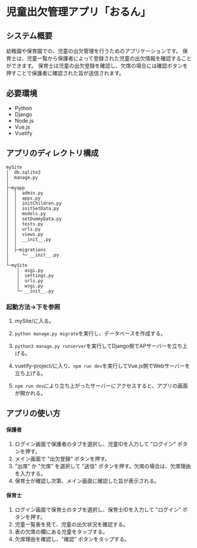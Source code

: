 # 児童出欠管理アプリ「おるん」

## システム概要
幼稚園や保育園での、児童の出欠管理を行うためのアプリケーションです。
保育士は、児童一覧から保護者によって登録された児童の出欠情報を確認することができます。
保育士は児童の出欠登録を確認し、欠席の場合には確認ボタンを押すことで保護者に確認された旨が送信されます。

## 必要環境
- Python
- Django
- Node.js
- Vue.js
- Vuetify


## アプリのディレクトリ構成
```
mySite
│  db.sqlite3
│  manage.py
│
├─myapp
│  │  admin.py
│  │  apps.py
│  │  initChildren.py
│  │  initSetData.py
│  │  models.py
│  │  setDummyData.py
│  │  tests.py
│  │  urls.py
│  │  views.py
│  │  __init__.py
│  │
│  ├─migrations
│     └─ __init__.py
│
└─mySite
    │  asgi.py
    │  settings.py
    │  urls.py
    │  wsgi.py
    └─ __init__.py
```

### 起動方法→下を参照
1. mySite/に入る。
2. ``` python manage.py migrate ```を実行し、データベースを作成する。
3. ``` python3 manage.py runserver ```を実行してDjango側でAPサーバーを立ち上げる。

4. vuetify-project/に入り、``` npm run dev ```を実行してVue.js側でWebサーバーを立ち上げる。

5. ``` npm run dev ```により立ち上がったサーバーにアクセスすると、アプリの画面が開かれる。


## アプリの使い方
#### 保護者
1. ログイン画面で保護者のタブを選択し、児童IDを入力して "ログイン" ボタンを押す。
2. メイン画面で "出欠登録" ボタンを押す。
3. "出席" か "欠席" を選択して "送信" ボタンを押す。欠席の場合は、欠席理由を入力する。
4. 保育士が確認し次第、メイン画面に確認した旨が表示される。

#### 保育士
1. ログイン画面で保育士のタブを選択し、保育士IDを入力して "ログイン" ボタンを押す。
2. 児童一覧表を見て、児童の出欠状況を確認する。
3. 表の欠席の欄にある児童をタップする。
4. 欠席理由を確認し、"確認" ボタンをタップする。 



<!--
### 環境構築、アプリ立ち上げの手順
0. corsheadersをインストール, '''conda install -c conda-forge django-cors-headers'''
1. mySite/に入る。
2. ``` python manage.py migrate ```を実行し、データベースを作成する。
3. ``` python manage.py runserver ```を実行してDjango側でAPサーバーを立ち上げる。

3. '''npm create vuetify''' をしてファイルを作る。'''npm install axios''' '''npm install vue-router'''

3. vuetify-projectの中身を入れ替える

4. vuetify-project/に入り、``` npm run dev ```を実行してVue.js側でWebサーバーを立ち上げる。

5. ``` npm run dev ```により立ち上がったサーバーにアクセスすると、アプリの画面が開かれる。


6. 再起動時は'''python manage.py runserver''' '''npm run dev'''をそれぞれ別のターミナルでやることで再起動

7. バックエンドの方は起動字に表示されるアドレスに"/admin"をつけることで管理画面に行ける。ターミナルでアカウントを作ることで（djangoのチュートリアル参照）管理画面に行ける。

### バックエンドのtips:
- [django document](https://docs.djangoproject.com/ja/4.2/)
- [Djanoの render, redirect](https://kuma-server.com/django-render-redirect-httpresponse/)

#### Python HTTPserver
- [Python http通信のサンプル](https://itsakura.com/python-http)
- [python3 -m http.serverをCORSにする【Access-Control-Allow-Origin】](https://qiita.com/relu/items/3461753e3886072349c7)
- [python3にてJSONを受け取ってJSONを返す簡単なサーバを立てる](https://qiita.com/komorin0521/items/dfc02444a60180688e43
)
- [Django REST FrameworkなしでJSONを送受信するapiを作る](https://qiita.com/t-iguchi/items/ac9638dbdbe509515148)
- [apiのテストにつけるツール。リクエストをフロントエンドなしに送るツール](https://chrome.google.com/webstore/detail/talend-api-tester-free-ed/aejoelaoggembcahagimdiliamlcdmfm?hl=ja)

### フロントエンドのTips:
- [vuetifyの公式ベージ コンポーネントの情報ここにある](https://vuetifyjs.com/en/components/buttons/)
- [getを送ると天気を返してくれる場所、テスト用](https://api.open-meteo.com/v1/forecast?latitude=52.52&longitude=13.41&current_weather=true)

### ReadmeのTips:
- [素敵なREADMEの書き方](https://qiita.com/koeri3/items/f85a617dcb6efebb2cab)
- [↑の記事内で紹介されている素敵なREADMEがまとまったgithub](https://github.com/matiassingers/awesome-readme)
-->
